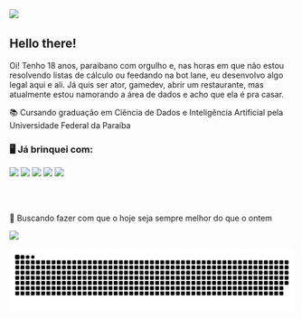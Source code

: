 <img src="https://media.tenor.com/WuOwfnsLcfYAAAAC/star-wars-obi-wan-kenobi.gif" />

## Hello there!

Oi! Tenho 18 anos, paraibano com orgulho e, nas horas em que não estou resolvendo listas de cálculo ou feedando na bot lane, eu desenvolvo algo legal aqui e ali.
Já quis ser ator, gamedev, abrir um restaurante, mas atualmente estou namorando a área de dados e acho que ela é pra casar.

📚 Cursando graduação em Ciência de Dados e Inteligência Artificial pela Universidade Federal da Paraíba

### 🖥️ Já brinquei com:
<code><img width="40px" src="https://cdn.jsdelivr.net/gh/devicons/devicon/icons/python/python-plain.svg" /></code>
<code><img width="40px" src="https://cdn.jsdelivr.net/gh/devicons/devicon/icons/c/c-plain.svg" /></code>
<code><img width="40px" src="https://cdn.jsdelivr.net/gh/devicons/devicon/icons/javascript/javascript-plain.svg" /></code>
<code><img width="40px" src="https://cdn.jsdelivr.net/gh/devicons/devicon/icons/nodejs/nodejs-plain-wordmark.svg" /></code>
<code><img width="40px" src="https://cdn.jsdelivr.net/gh/devicons/devicon/icons/nextjs/nextjs-original.svg" /></code>

</br>
</br>

🔎 Buscando fazer com que o hoje seja sempre melhor do que o ontem

<div>
<a href="https://github.com/seu-usuário-aqui">
<img loading="lazy" height="180em" src="https://github-readme-stats.vercel.app/api/top-langs/?username=pedroLucabral&layout=compact&langs_count=7&theme=dracula"/>
</div>

![Snake animation](https://github.com/pedroLucabral/pedroLucabral/blob/output/github-contribution-grid-snake.svg)






